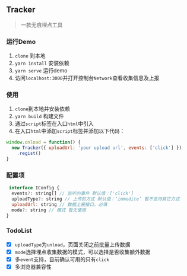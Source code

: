 ## Tracker

> 一款无痕埋点工具

### 运行Demo

1. `clone` 到本地
2. `yarn install` 安装依赖
3. `yarn serve` 运行demo
4. 访问`localhost:3000`并打开控制台`Network`查看收集信息及上报

### 使用

1. `clone`到本地并安装依赖
2. `yarn build` 构建文件
3. 通过`script`标签在入口`html`中引入
4. 在入口`html`中添加`script`标签并添加以下代码：
```js
window.onload = function() {
  new Tracker({ uploadUrl: 'your upload url', events: ['click'] })
    .regist()
}
```

### 配置项

```js
 interface IConfig {
  events?: string[] // 监听的事件 默认值：['click']
  uploadType?: string // 上传的方式 默认值：‘immedite’ 暂不支持其它方式
  uploadUrl: string // 数据上报接口，必填
  mode?: string // 模式 暂无使用
}
```
### TodoList

- [x] `uploadType`为`unload`，页面关闭之前批量上传数据
- [x] `mode`选择埋点收集数据的模式，可以选择是否收集额外数据
- [x] 多`event`支持，目前确认可用的只有`click`
- [x] 多浏览器兼容性
